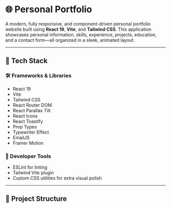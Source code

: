 # 🌐 Personal Portfolio

A modern, fully responsive, and component-driven personal portfolio website built using **React 19**, **Vite**, and **Tailwind CSS**. This application showcases personal information, skills, experience, projects, education, and a contact form—all organized in a sleek, animated layout.

---

## 🚀 Tech Stack

### 🛠️ Frameworks & Libraries
- React 19
- Vite
- Tailwind CSS
- React Router DOM
- React Parallax Tilt
- React Icons
- React Toastify
- Prop Types
- Typewriter Effect
- EmailJS
- Framer Motion

### 🧰 Developer Tools
- ESLint for linting
- Tailwind Vite plugin
- Custom CSS utilities for extra visual polish

---

## 📁 Project Structure

